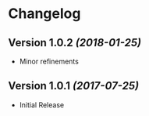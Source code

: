 Changelog
==========

Version 1.0.2 *(2018-01-25)*
----------------------------

 * Minor refinements


Version 1.0.1 *(2017-07-25)*
----------------------------

 * Initial Release
